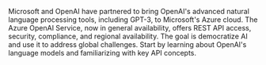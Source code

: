 Microsoft and OpenAI have partnered to bring OpenAI's advanced natural language processing tools, including GPT-3, to Microsoft's Azure cloud. The Azure OpenAI Service, now in general availability, offers REST API access, security, compliance, and regional availability. The goal is democratize AI and use it to address global challenges. Start by learning about OpenAI's language models and familiarizing with key API concepts.